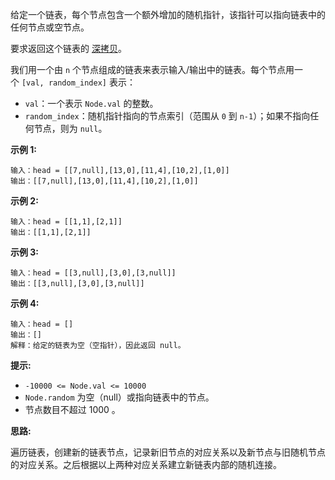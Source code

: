 给定一个链表，每个节点包含一个额外增加的随机指针，该指针可以指向链表中的任何节点或空节点。

要求返回这个链表的 [深拷贝](https://zh.wikipedia.org/wiki/%E5%85%8B%E9%9A%86_(%E7%BC%96%E7%A8%8B%E5%AD%A6))。 

我们用一个由 `n` 个节点组成的链表来表示输入/输出中的链表。每个节点用一个 `[val, random_index]` 表示：

- `val`：一个表示 `Node.val` 的整数。
- `random_index`：随机指针指向的节点索引（范围从 `0` 到 `n-1`）；如果不指向任何节点，则为 `null`。

**示例 1:**

```
输入：head = [[7,null],[13,0],[11,4],[10,2],[1,0]]
输出：[[7,null],[13,0],[11,4],[10,2],[1,0]]
```

**示例 2:**

```
输入：head = [[1,1],[2,1]]
输出：[[1,1],[2,1]]
```

**示例 3:**

```
输入：head = [[3,null],[3,0],[3,null]]
输出：[[3,null],[3,0],[3,null]]
```

**示例 4:**

```
输入：head = []
输出：[]
解释：给定的链表为空（空指针），因此返回 null。
```

**提示:**

- `-10000 <= Node.val <= 10000`
- `Node.random` 为空（null）或指向链表中的节点。
- 节点数目不超过 1000 。

**思路:**

遍历链表，创建新的链表节点，记录新旧节点的对应关系以及新节点与旧随机节点的对应关系。之后根据以上两种对应关系建立新链表内部的随机连接。
